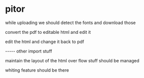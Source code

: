 # pitor

while uploading we should detect the fonts and download those 

convert the pdf to editable html and edit it 

edit the html and change it back to pdf

----- other import stuff

maintain the layout of the html
over flow stuff should be managed

whiting feature should be there 
